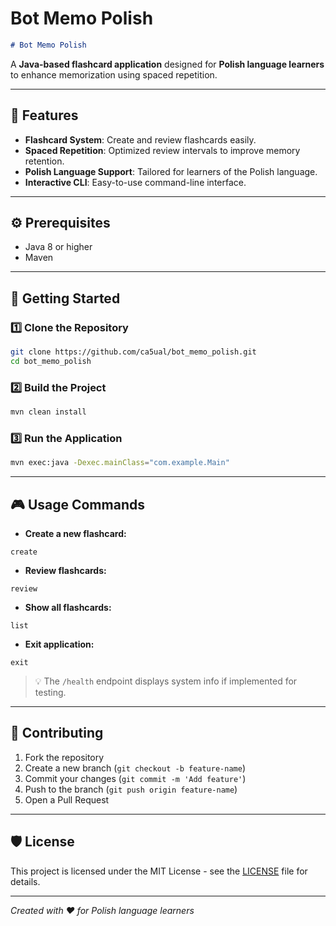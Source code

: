 # Bot Memo Polish

```markdown
# Bot Memo Polish
```

A **Java-based flashcard application** designed for **Polish language learners** to enhance memorization using spaced repetition.

---

## 🚀 Features

- **Flashcard System**: Create and review flashcards easily.
- **Spaced Repetition**: Optimized review intervals to improve memory retention.
- **Polish Language Support**: Tailored for learners of the Polish language.
- **Interactive CLI**: Easy-to-use command-line interface.

---

## ⚙️ Prerequisites

- Java 8 or higher
- Maven

---

## 🏁 Getting Started

### 1️⃣ Clone the Repository
```bash
git clone https://github.com/ca5ual/bot_memo_polish.git
cd bot_memo_polish
```

### 2️⃣ Build the Project
```bash
mvn clean install
```

### 3️⃣ Run the Application
```bash
mvn exec:java -Dexec.mainClass="com.example.Main"
```

---

## 🎮 Usage Commands

- **Create a new flashcard:**
```text
create
```
- **Review flashcards:**
```text
review
```
- **Show all flashcards:**
```text
list
```
- **Exit application:**
```text
exit
```

> 💡 The `/health` endpoint displays system info if implemented for testing.

---

## 🤝 Contributing

1. Fork the repository
2. Create a new branch (`git checkout -b feature-name`)
3. Commit your changes (`git commit -m 'Add feature'`)
4. Push to the branch (`git push origin feature-name`)
5. Open a Pull Request

---

## 🛡️ License

This project is licensed under the MIT License - see the [LICENSE](LICENSE) file for details.

---

*Created with ❤️ for Polish language learners*
